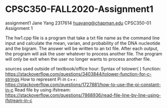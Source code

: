 # CPSC350-FALL2020-Assignment1
assignment1
Jane Yang
2317614
huayang@chapman.edu
CPSC350-01
Assignment 1

The hw1.cpp file is a program that take a txt file name as the command line input and calculate the mean, varian, and probability of the DNA nucleotide and the bigram. The answer will be written to an txt file. After each output, the program will ask the user whatever to process another file. The program will only be exit when the user no longer wants to process another file. 

sources used outside of textbook/office hour:
Syntax of tolower( ) function:
https://stackoverflow.com/questions/3403844/tolower-function-for-c-strings
How to represent Pi in c++:
https://stackoverflow.com/questions/1727881/how-to-use-the-pi-constant-in-c
Read file by using ifstream:
https://stackoverflow.com/questions/7868936/read-file-line-by-line-using-ifstream-in-c